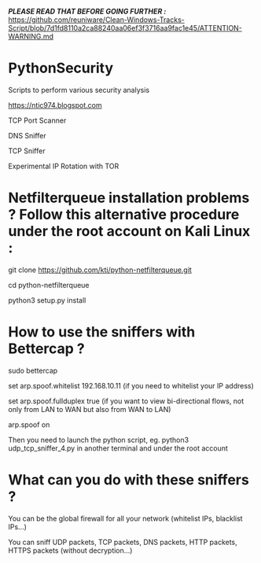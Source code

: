 ***PLEASE READ THAT BEFORE GOING FURTHER :***<br/>
https://github.com/reuniware/Clean-Windows-Tracks-Script/blob/7d1fd8110a2ca88240aa06ef3f3716aa9fac1e45/ATTENTION-WARNING.md


# PythonSecurity
Scripts to perform various security analysis

https://ntic974.blogspot.com

TCP Port Scanner

DNS Sniffer

TCP Sniffer

Experimental IP Rotation with TOR


# Netfilterqueue installation problems ? Follow this alternative procedure under the root account on Kali Linux :

git clone https://github.com/kti/python-netfilterqueue.git

cd python-netfilterqueue

python3 setup.py install


# How to use the sniffers with Bettercap ?

sudo bettercap

set arp.spoof.whitelist 192.168.10.11 (if you need to whitelist your IP address)

set arp.spoof.fullduplex true (if you want to view bi-directional flows, not only from LAN to WAN but also from WAN to LAN)

arp.spoof on

Then you need to launch the python script, eg. python3 udp_tcp_sniffer_4.py in another terminal and under the root account


# What can you do with these sniffers ?

You can be the global firewall for all your network (whitelist IPs, blacklist IPs...)

You can sniff UDP packets, TCP packets, DNS packets, HTTP packets, HTTPS packets (without decryption...)


